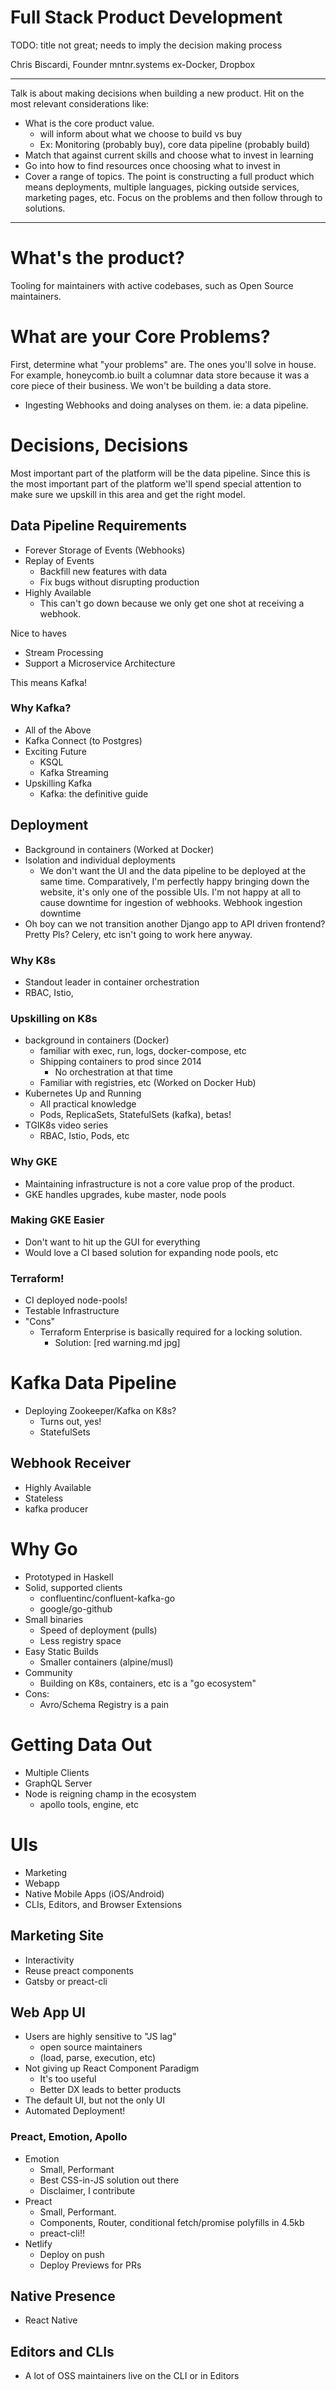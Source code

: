 # Full Stack Product Development
TODO: title not great; needs to imply the decision making process

Chris Biscardi, Founder mntnr.systems
ex-Docker, Dropbox

----
Talk is about making decisions when building a new product. Hit on the
most relevant considerations like:

* What is the core product value.
  - will inform about what we choose to build vs buy
  - Ex: Monitoring (probably buy), core data pipeline (probably build)
* Match that against current skills and choose what to invest in
  learning
* Go into how to find resources once choosing what to invest in
* Cover a range of topics. The point is constructing a full product
  which means deployments, multiple languages, picking outside
  services, marketing pages, etc. Focus on the problems and then
  follow through to solutions.
----

# What's the product?

Tooling for maintainers with active codebases, such as Open Source
maintainers.

# What are your Core Problems?

First, determine what "your problems" are. The ones you'll solve in
house. For example, honeycomb.io built a columnar data store because
it was a core piece of their business. We won't be building a data
store.

* Ingesting Webhooks and doing analyses on them. ie: a data
  pipeline.

# Decisions, Decisions

Most important part of the platform will be the data pipeline. Since
this is the most important part of the platform we'll spend special
attention to make sure we upskill in this area and get the right
model.

## Data Pipeline Requirements

* Forever Storage of Events (Webhooks)
* Replay of Events
  - Backfill new features with data
  - Fix bugs without disrupting production
* Highly Available
  - This can't go down because we only get one shot at receiving a
    webhook.

Nice to haves

* Stream Processing
* Support a Microservice Architecture

This means Kafka!

### Why Kafka?

* All of the Above
* Kafka Connect (to Postgres)
* Exciting Future
  - KSQL
  - Kafka Streaming
* Upskilling Kafka
  - Kafka: the definitive guide

## Deployment

* Background in containers (Worked at Docker)
* Isolation and individual deployments
  - We don't want the UI and the data pipeline to be deployed at the
    same time. Comparatively, I'm perfectly happy bringing down the
    website, it's only one of the possible UIs. I'm not happy at all
    to cause downtime for ingestion of webhooks. Webhook ingestion
    downtime 
* Oh boy can we not transition another Django app to API driven
  frontend? Pretty Pls? Celery, etc isn't going to work here anyway.

### Why K8s

* Standout leader in container orchestration
* RBAC, Istio,

### Upskilling on K8s

* background in containers (Docker)
  - familiar with exec, run, logs, docker-compose, etc
  - Shipping containers to prod since 2014
    * No orchestration at that time
  - Familiar with registries, etc (Worked on Docker Hub)
* Kubernetes Up and Running
  - All practical knowledge
  - Pods, ReplicaSets, StatefulSets (kafka), betas!
* TGIK8s video series
  - RBAC, Istio, Pods, etc

### Why GKE

* Maintaining infrastructure is not a core value prop of the product.
* GKE handles upgrades, kube master, node pools

### Making GKE Easier

* Don't want to hit up the GUI for everything
* Would love a CI based solution for expanding node pools, etc

### Terraform!

* CI deployed node-pools!
* Testable Infrastructure
* "Cons"
  - Terraform Enterprise is basically required for a locking solution.
    * Solution: [red warning.md jpg]

# Kafka Data Pipeline

* Deploying Zookeeper/Kafka on K8s?
  - Turns out, yes!
  - StatefulSets

## Webhook Receiver

* Highly Available
* Stateless
* kafka producer

# Why Go

* Prototyped in Haskell
* Solid, supported clients
  - confluentinc/confluent-kafka-go
  - google/go-github
* Small binaries
  - Speed of deployment (pulls)
  - Less registry space
* Easy Static Builds
  - Smaller containers (alpine/musl)
* Community
  - Building on K8s, containers, etc is a "go ecosystem"
* Cons:
  - Avro/Schema Registry is a pain

# Getting Data Out

* Multiple Clients
* GraphQL Server
* Node is reigning champ in the ecosystem
  - apollo tools, engine, etc

# UIs

* Marketing
* Webapp
* Native Mobile Apps (iOS/Android)
* CLIs, Editors, and Browser Extensions

## Marketing Site

* Interactivity
* Reuse preact components
* Gatsby or preact-cli

## Web App UI

* Users are highly sensitive to "JS lag"
  - open source maintainers
  - (load, parse, execution, etc)
* Not giving up React Component Paradigm
  - It's too useful
  - Better DX leads to better products
* The default UI, but not the only UI
* Automated Deployment!

### Preact, Emotion, Apollo

* Emotion
  - Small, Performant
  - Best CSS-in-JS solution out there
  - Disclaimer, I contribute
* Preact
  - Small, Performant.
  - Components, Router, conditional fetch/promise polyfills in 4.5kb
  - preact-cli!!
* Netlify
  - Deploy on push
  - Deploy Previews for PRs

## Native Presence

* React Native

## Editors and CLIs

* A lot of OSS maintainers live on the CLI or in Editors

